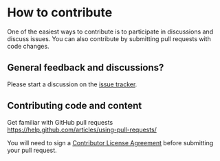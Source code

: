 # How to contribute
One of the easiest ways to contribute is to participate in discussions and discuss issues. You can also contribute by submitting pull requests with code changes.

## General feedback and discussions?
Please start a discussion on the [issue tracker](https://github.com/Microsoft/vsts-agent-cookbook/issues).

## Contributing code and content
Get familiar with GitHub pull requests https://help.github.com/articles/using-pull-requests/

You will need to sign a [Contributor License Agreement](https://cla2.dotnetfoundation.org/) before submitting your pull request.
